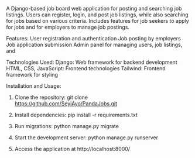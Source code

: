 A Django-based job board web application for posting and searching job listings. Users can register, login, and post job listings, while also searching for jobs based on various criteria. Includes features for job seekers to apply for jobs and for employers to manage job postings.

Features:
User registration and authentication
Job posting by employers
Job application submission
Admin panel for managing users, job listings, and 


Technologies Used:
Django: Web framework for backend development
HTML, CSS, JavaScript: Frontend technologies
Tailwind: Frontend framework for styling


Installation and Usage:
1. Clone the repository:
   git clone https://github.com/SeyiAyo/PandaJobs.git

2. Install dependencies:
   pip install -r requirements.txt

3. Run migrations:
   python manage.py migrate

4. Start the development server:
   python manage.py runserver

5. Access the application at http://localhost:8000/


